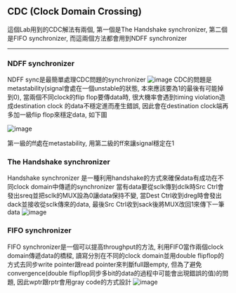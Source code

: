 ## CDC (Clock Domain Crossing)
這個Lab用到的CDC解法有兩個, 第一個是The Handshake synchronizer, 第二個是FIFO synchronizer, 而這兩個方法都會用到NDFF synchronizer

---
### NDFF synchronizer
NDFF sync是最簡單處理CDC問題的synchronizer
![image](https://github.com/user-attachments/assets/e5b08717-049f-4d74-9ca6-123010b9979b)
CDC的問題是metastability(signal會處在一個unstable的狀態, 本來應該要為1的最後有可能掉到0), 當兩個不同clock的flip flop要傳data時, 很大機率會遇到timing violation造成destination clock 的data不穩定進而產生錯誤, 因此會在destination clock端再多加一級flip flop來穩定data, 如下圖

![image](https://github.com/user-attachments/assets/acb65318-a764-4610-b5bb-2cb317bac074)

第一級的ff處在metastability, 用第二級的ff來讓signal穩定在1
### The Handshake synchronizer
Handshake synchronizer 是一種利用handshake的方式來確保data有成功在不同clock domain中傳遞的synchronizer
當有data要從sclk傳到dclk時Src Ctrl會發出sreq並把sclk的MUX設為0讓data保持不變, 當Dest Ctrl收到dreg時會發出dack並接收從sclk傳來的data, 
最後Src Ctrl收到sack後將MUX改回1來傳下一筆data
![image](https://github.com/user-attachments/assets/c05ccf6b-c12a-4548-ab5f-031f354e1f3a)

### FIFO synchronizer
FIFO synchronizer是一個可以提高throughput的方法, 利用FIFO當作兩個clock domain傳遞data的橋樑, 讀寫分別在不同的clock domain並用double flipflop的方式去同步write pointer跟read pointer來判斷full跟empty, 但為了避免convergence(double flipflop同步多bit的data的過程中可能會出現錯誤的值)的問題, 因此wptr跟rptr會用gray code的方式設計
![image](https://github.com/user-attachments/assets/bcb119cf-4569-483d-9ec3-88185ed9387a)
